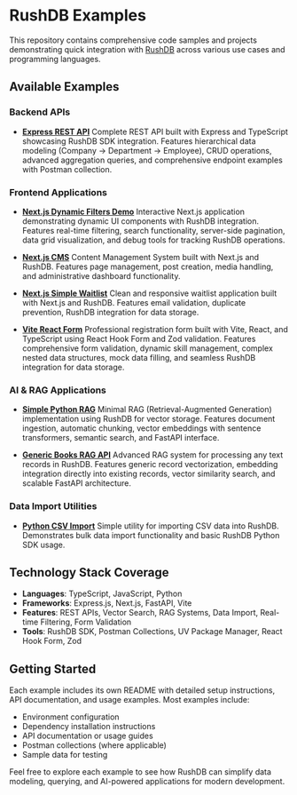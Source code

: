 # RushDB Examples

This repository contains comprehensive code samples and projects demonstrating quick integration with [RushDB](https://rushdb.com) across various use cases and programming languages.

## Available Examples

### Backend APIs

- **[Express REST API](./express-rushdb-sdk)**
  Complete REST API built with Express and TypeScript showcasing RushDB SDK integration.
  Features hierarchical data modeling (Company → Department → Employee), CRUD operations, advanced aggregation queries, and comprehensive endpoint examples with Postman collection.

### Frontend Applications

- **[Next.js Dynamic Filters Demo](./nextjs-filters-rushdb-sdk)**
  Interactive Next.js application demonstrating dynamic UI components with RushDB integration.
  Features real-time filtering, search functionality, server-side pagination, data grid visualization, and debug tools for tracking RushDB operations.

- **[Next.js CMS](./nextjs-cms)**
  Content Management System built with Next.js and RushDB.
  Features page management, post creation, media handling, and administrative dashboard functionality.

- **[Next.js Simple Waitlist](./nextjs-simple-waitlist)**
  Clean and responsive waitlist application built with Next.js and RushDB.
  Features email validation, duplicate prevention, RushDB integration for data storage.

- **[Vite React Form](./vite-react-useForm)**
  Professional registration form built with Vite, React, and TypeScript using React Hook Form and Zod validation.
  Features comprehensive form validation, dynamic skill management, complex nested data structures, mock data filling, and seamless RushDB integration for data storage.

### AI & RAG Applications

- **[Simple Python RAG](./python-simple-rag)**
  Minimal RAG (Retrieval-Augmented Generation) implementation using RushDB for vector storage.
  Features document ingestion, automatic chunking, vector embeddings with sentence transformers, semantic search, and FastAPI interface.

- **[Generic Books RAG API](./python-books-rag)**
  Advanced RAG system for processing any text records in RushDB.
  Features generic record vectorization, embedding integration directly into existing records, vector similarity search, and scalable FastAPI architecture.

### Data Import Utilities

- **[Python CSV Import](./python-import-csv)**
  Simple utility for importing CSV data into RushDB.
  Demonstrates bulk data import functionality and basic RushDB Python SDK usage.

## Technology Stack Coverage

- **Languages**: TypeScript, JavaScript, Python
- **Frameworks**: Express.js, Next.js, FastAPI, Vite
- **Features**: REST APIs, Vector Search, RAG Systems, Data Import, Real-time Filtering, Form Validation
- **Tools**: RushDB SDK, Postman Collections, UV Package Manager, React Hook Form, Zod

## Getting Started

Each example includes its own README with detailed setup instructions, API documentation, and usage examples. Most examples include:

- Environment configuration
- Dependency installation instructions
- API documentation or usage guides
- Postman collections (where applicable)
- Sample data for testing

Feel free to explore each example to see how RushDB can simplify data modeling, querying, and AI-powered applications for modern development.
